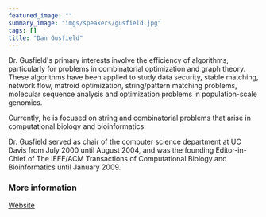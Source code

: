```yaml
---
featured_image: ""
summary_image: "imgs/speakers/gusfield.jpg"
tags: []
title: "Dan Gusfield"
---
```


Dr. Gusfield's primary interests involve the efficiency of algorithms, particularly for problems in combinatorial optimization and graph theory. 
These algorithms have been applied to study data security, stable matching, network flow, matroid optimization, string/pattern matching problems, molecular sequence analysis and optimization problems in population-scale genomics. 

Currently, he is focused on string and combinatorial problems that arise in computational biology and bioinformatics. 

Dr. Gusfield served as chair of the computer science department at UC Davis from July 2000 until August 2004, and was the founding Editor-in-Chief of The IEEE/ACM Transactions of Computational Biology and Bioinformatics until January 2009.

### More information
[Website](https://cs.ucdavis.edu/directory/dan-gusfield)